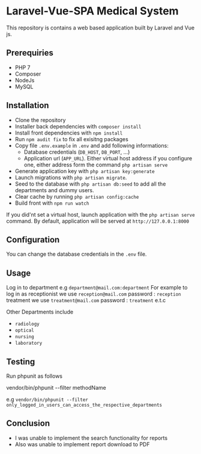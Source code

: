 # Laravel-Vue-SPA Medical System

This repository is contains a web based application built by Laravel and Vue js.



## Prerequiries

- PHP 7
- Composer
- NodeJs
- MySQL

## Installation

- Clone the repository
- Installer back dependencies with `composer install`
- Install front dependencies with `npm install`
- Run `npm audit fix` to fix all exisitng packages
- Copy file `.env.example` in `.env` and add following informations:
    - Database credentials (`DB_HOST`, `DB_PORT`, ...)
    - Application url (`APP_URL`). Either virtual host address if you configure one, either address form the command `php artisan serve`
- Generate application key with `php artisan key:generate`
- Launch migrations with `php artisan migrate`.
- Seed to the database with `php artisan db:seed` to add all the departments and dummy users.
- Clear cache by running `php artisan config:cache`
- Build front with `npm run watch`

If you did'nt set a virtual host, launch application with the `php artisan serve` command. By default, application will be served at `http://127.0.0.1:8000`

## Configuration

You can change the database credentials in the `.env` file.


## Usage

Log in to department e.g   `department@mail.com:department`
For example to log in as receptionist we use `reception@mail.com` password : `reception`
 treatment we use `treatment@mail.com` password : `treatment` e.t.c

 Other Departments include
 - `radiology`
 - `optical`
 - `nursing`
 - `laboratory`

 ## Testing

 Run phpunit as follows

 vendor/bin/phpunit --filter methodName

 e.g `vendor/bin/phpunit --filter only_logged_in_users_can_access_the_respective_departments`

 ## Conclusion
 - I was unable to implement the search functionality for reports
 - Also was unable to implement report download to PDF
